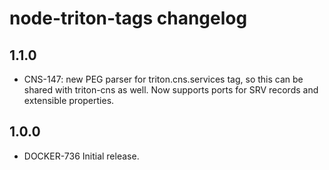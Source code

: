 # node-triton-tags changelog

## 1.1.0

- CNS-147: new PEG parser for triton.cns.services tag, so this can be
  shared with triton-cns as well. Now supports ports for SRV records and
  extensible properties.

## 1.0.0

- DOCKER-736 Initial release.
